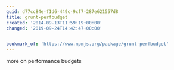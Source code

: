 ```yaml
---
guid: d77cc84e-f1d6-449c-9cf7-287e621557d8
title: grunt-perfbudget
created: '2014-09-13T11:59:19+00:00'
changed: '2019-09-24T14:42:47+00:00'


bookmark_of: 'https://www.npmjs.org/package/grunt-perfbudget'
---
```



more on performance budgets
